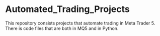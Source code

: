 # Automated_Trading_Projects
This repository consists projects that automate trading in Meta Trader 5. There is code files that are both in MQ5 and in Python. 
